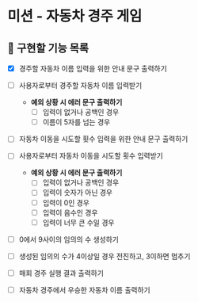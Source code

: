 # 미션 - 자동차 경주 게임

## 🎯 구현할 기능 목록
- [x] 경주할 자동차 이름 입력을 위한 안내 문구 출력하기

- [ ] 사용자로부터 경주할 자동차 이름 입력받기
    - **예외 상황 시 에러 문구 출력하기**
        - [ ] 입력이 없거나 공백인 경우
        - [ ] 이름이 5자를 넘는 경우

- [ ] 자동차 이동을 시도할 횟수 입력을 위한 안내 문구 출력하기

- [ ] 사용자로부터 자동차 이동을 시도할 횟수 입력받기
    - **예외 상황 시 에러 문구 출력하기**
        - [ ] 입력이 없거나 공백인 경우
        - [ ] 입력이 숫자가 아닌 경우
        - [ ] 입력이 0인 경우
        - [ ] 입력이 음수인 경우
        - [ ] 입력이 너무 큰 수일 경우

- [ ] 0에서 9사이의 임의의 수 생성하기

- [ ] 생성된 임의의 수가 4이상일 경우 전진하고, 3이하면 멈추기

- [ ] 매회 경주 실행 결과 출력하기

- [ ] 자동차 경주에서 우승한 자동차 이름 출력하기
